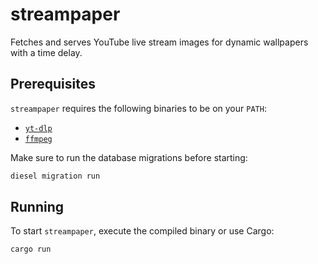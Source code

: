 # streampaper

Fetches and serves YouTube live stream images for dynamic wallpapers with a time delay.

## Prerequisites
`streampaper` requires the following binaries to be on your `PATH`:
- [`yt-dlp`](https://github.com/yt-dlp/yt-dlp)
- [`ffmpeg`](https://github.com/FFmpeg/FFmpeg)

Make sure to run the database migrations before starting:
```bash
diesel migration run
```

## Running
To start `streampaper`, execute the compiled binary or use Cargo:
```bash
cargo run
```

